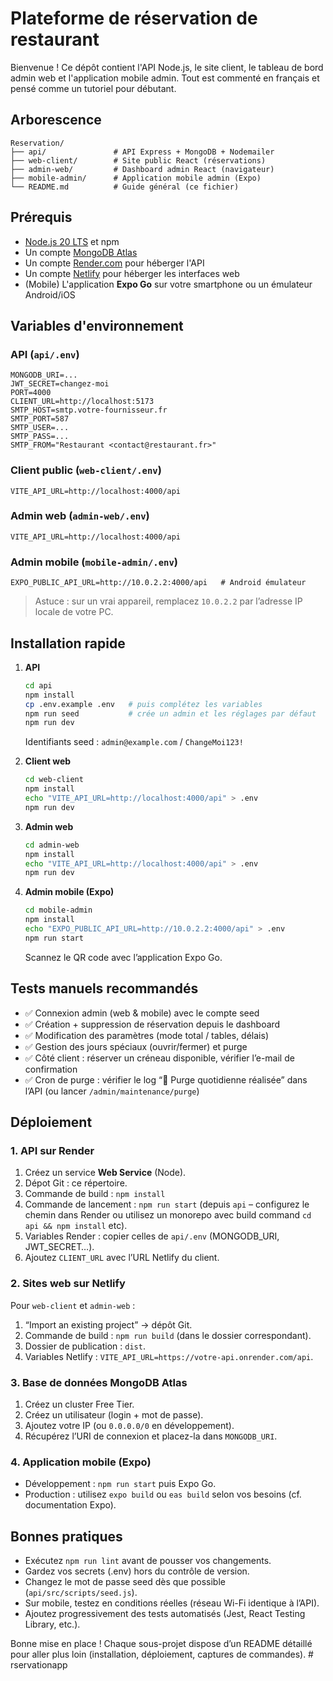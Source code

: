 # Plateforme de réservation de restaurant

Bienvenue ! Ce dépôt contient l'API Node.js, le site client, le tableau de bord admin web et l'application mobile admin. Tout est commenté en français et pensé comme un tutoriel pour débutant.

## Arborescence

```
Reservation/
├── api/               # API Express + MongoDB + Nodemailer
├── web-client/        # Site public React (réservations)
├── admin-web/         # Dashboard admin React (navigateur)
├── mobile-admin/      # Application mobile admin (Expo)
└── README.md          # Guide général (ce fichier)
```

## Prérequis

- [Node.js 20 LTS](https://nodejs.org/) et npm
- Un compte [MongoDB Atlas](https://www.mongodb.com/atlas/database)
- Un compte [Render.com](https://render.com/) pour héberger l'API
- Un compte [Netlify](https://www.netlify.com/) pour héberger les interfaces web
- (Mobile) L'application **Expo Go** sur votre smartphone ou un émulateur Android/iOS

## Variables d'environnement

### API (`api/.env`)
```
MONGODB_URI=...
JWT_SECRET=changez-moi
PORT=4000
CLIENT_URL=http://localhost:5173
SMTP_HOST=smtp.votre-fournisseur.fr
SMTP_PORT=587
SMTP_USER=...
SMTP_PASS=...
SMTP_FROM="Restaurant <contact@restaurant.fr>"
```

### Client public (`web-client/.env`)
```
VITE_API_URL=http://localhost:4000/api
```

### Admin web (`admin-web/.env`)
```
VITE_API_URL=http://localhost:4000/api
```

### Admin mobile (`mobile-admin/.env`)
```
EXPO_PUBLIC_API_URL=http://10.0.2.2:4000/api   # Android émulateur
```
> Astuce : sur un vrai appareil, remplacez `10.0.2.2` par l’adresse IP locale de votre PC.

## Installation rapide

1. **API**
   ```bash
   cd api
   npm install
   cp .env.example .env   # puis complétez les variables
   npm run seed           # crée un admin et les réglages par défaut
   npm run dev
   ```
   Identifiants seed : `admin@example.com` / `ChangeMoi123!`

2. **Client web**
   ```bash
   cd web-client
   npm install
   echo "VITE_API_URL=http://localhost:4000/api" > .env
   npm run dev
   ```

3. **Admin web**
   ```bash
   cd admin-web
   npm install
   echo "VITE_API_URL=http://localhost:4000/api" > .env
   npm run dev
   ```

4. **Admin mobile (Expo)**
   ```bash
   cd mobile-admin
   npm install
   echo "EXPO_PUBLIC_API_URL=http://10.0.2.2:4000/api" > .env
   npm run start
   ```
   Scannez le QR code avec l’application Expo Go.

## Tests manuels recommandés

- ✅ Connexion admin (web & mobile) avec le compte seed
- ✅ Création + suppression de réservation depuis le dashboard
- ✅ Modification des paramètres (mode total / tables, délais)
- ✅ Gestion des jours spéciaux (ouvrir/fermer) et purge
- ✅ Côté client : réserver un créneau disponible, vérifier l’e-mail de confirmation
- ✅ Cron de purge : vérifier le log “🧹 Purge quotidienne réalisée” dans l’API (ou lancer `/admin/maintenance/purge`)

## Déploiement

### 1. API sur Render
1. Créez un service **Web Service** (Node).
2. Dépot Git : ce répertoire.
3. Commande de build : `npm install`
4. Commande de lancement : `npm run start` (depuis `api` – configurez le chemin dans Render ou utilisez un monorepo avec build command `cd api && npm install` etc).
5. Variables Render : copier celles de `api/.env` (MONGODB_URI, JWT_SECRET…).
6. Ajoutez `CLIENT_URL` avec l’URL Netlify du client.

### 2. Sites web sur Netlify
Pour `web-client` et `admin-web` :
1. “Import an existing project” → dépôt Git.
2. Commande de build : `npm run build` (dans le dossier correspondant).
3. Dossier de publication : `dist`.
4. Variables Netlify : `VITE_API_URL=https://votre-api.onrender.com/api`.

### 3. Base de données MongoDB Atlas
1. Créez un cluster Free Tier.
2. Créez un utilisateur (login + mot de passe).
3. Ajoutez votre IP (ou `0.0.0.0/0` en développement).
4. Récupérez l’URI de connexion et placez-la dans `MONGODB_URI`.

### 4. Application mobile (Expo)
- Développement : `npm run start` puis Expo Go.
- Production : utilisez `expo build` ou `eas build` selon vos besoins (cf. documentation Expo).

## Bonnes pratiques

- Exécutez `npm run lint` avant de pousser vos changements.
- Gardez vos secrets (.env) hors du contrôle de version.
- Changez le mot de passe seed dès que possible (`api/src/scripts/seed.js`).
- Sur mobile, testez en conditions réelles (réseau Wi-Fi identique à l’API).
- Ajoutez progressivement des tests automatisés (Jest, React Testing Library, etc.).

Bonne mise en place ! Chaque sous-projet dispose d’un README détaillé pour aller plus loin (installation, déploiement, captures de commandes).
#   r s e r v a t i o n a p p  
 